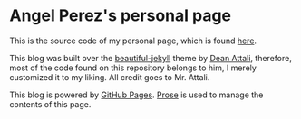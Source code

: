 # Angel Perez's personal page

This is the source code of my personal page, which is found [here](https://aitbw.github.io/).

This blog was built over the [beautiful-jekyll](https://github.com/daattali/beautiful-jekyll) theme
by [Dean Attali](https://github.com/daattali), therefore, most of the code found on this repository
belongs to him, I merely customized it to my liking. All credit goes to Mr. Attali.

This blog is powered by [GitHub Pages](https://pages.github.com/). [Prose](prose.io/) is used to
manage the contents of this page.
